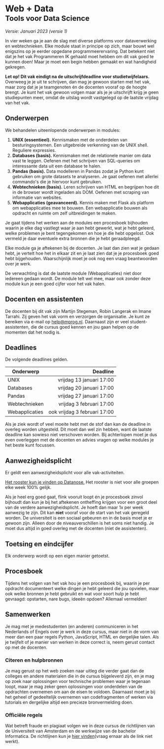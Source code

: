 # Web + Data<br><small>Tools voor Data Science</small>

<style>
    h2
    {
        break-before: page;
    }
    h1, h2, h3, h4, h5
    {
        break-after: avoid-page;
    }
</style>

*Versie: Januari 2023 (versie 1)*

In vier weken ga je aan de slag met diverse platforms voor dataverwerking en webtechnieken. Elke module staat in principe op zich, maar bouwt wel enigszins op je eerder opgedane programmeerervaring. Dat betekent niet dat je het vak Programmeren IK gehaald moet hebben om dit vak goed te kunnen doen! Maar je moet een begin hebben gemaakt en wat handigheid gekregen.

**Let op! Dit vak eindigt na de uitschrijfdeadline voor studietwijfelaars.** Overweeg je je uit te schrijven, dan mag je gewoon starten met het vak, maar zorg dat je je teamgenoten én de docenten vooraf op de hoogte brengt. Je kunt het vak gewoon volgen maar als je je uitschrijft krijg je geen studiepunten meer, omdat de uitslag wordt vastgelegd op de laatste vrijdag van het vak.


## Onderwerpen

We behandelen uiteenlopende onderwerpen in modules:

1. **UNIX (essentieel).** Kennismaken met de onderdelen van besturingsystemen. Een uitgebreide verkenning van de UNIX shell. Reguliere expressies.
2. **Databases (basis).** Kennismaken met de relationele manier om data vast te leggen. Oefenen met het schrijven van SQL-queries om interessante data uit een database te halen.
3. **Pandas (basis).** Data modelleren in Pandas zodat je Python kunt gebruiken om grote datasets te analyseren. Je gaat oefenen met allerlei commando's die je hiervoor kunt gebruiken.
4. **Webtechnieken (basis).** Leren schrijven van HTML en begrijpen hoe dit in de browser wordt ingeladen als DOM. Oefenen met scraping van informatie van websites.
5. **Webapplicaties (geavanceerd).** Kennis maken met Flask als platform om webapplicaties mee te bouwen. Een webapplicatie bouwen als opdracht en ruimte om zelf uitbreidingen te maken.

Je gaat tijdens het werken aan de modules een procesboek bijhouden waarin je elke dag vastlegt waar je aan hebt gewerkt, wat je hebt geleerd, welke problemen je bent tegengekomen en hoe je die hebt opgelost. Ook vermeld je daar eventuele extra bronnen die je hebt geraadpleegd.

Elke module ga je aftekenen bij de docenten. Je laat dan zien wat je gedaan hebt, je vertelt hoe het in elkaar zit en je laat zien dat je je procesboek goed hebt bijgehouden. Waarschijnlijk moet je ook nog een vraag beantwoorden over je werk.

De verwachting is dat de laatste module (Webapplicaties) niet door iedereen gedaan wordt. De module telt wel mee, maar ook zonder deze module kun je een goed cijfer voor het vak halen.


## Docenten en assistenten

De docenten bij dit vak zijn Martijn Stegeman, Robin Langerak en Imane Tarrahi. Zij geven het vak vorm en verzorgen de organisatie. Je kunt ze bereiken via e-mail op <help@mprog.nl>. Daarnaast zijn er veel student-assistenten, die de cursus goed kennen en jou gaan helpen op de momenten dat het nodig is.


## Deadlines

De volgende deadlines gelden.

| Onderwerp      |                     Deadline |
|----------------|-----------------------------:|
| UNIX           |     vrijdag 13 januari 17:00 |
| Databases      |     vrijdag 20 januari 17:00 |
| Pandas         |     vrijdag 27 januari 17:00 |
| Webtechnieken  |     vrijdag 3 februari 17:00 |
| Webapplicaties | ook vrijdag 3 februari 17:00 |

Als je ziek wordt of veel moeite hebt met de stof dan kan de deadline in overleg worden uitgesteld. Dit moet dan wel zin hebben, want de laatste deadline kan sowieso niet verschoven worden. Bij achterlopen moet je dus even overleggen met de docenten en advies vragen op welke modules je het beste kunt focussen.


## Aanwezigheidsplicht

Er geldt een aanwezigheidsplicht voor alle vak-activiteiten.

[Het rooster kun je vinden op Datanose.](https://datanose.nl/#course[111981]) Het rooster is niet voor alle groepen elke week 100% gelijk.

Als je heel erg goed gaat, flink vooruit loopt én je procesboek zinvol bijhoudt dan kun je bij het aftekenen ontheffing krijgen voor een groot deel van de verdere aanwezigheidsplicht. Je hoeft dan maar 1x per week aanwezig te zijn. Dit kan **niet** vooraf voor de start van het vak geregeld worden. De universiteit is een sociaal gebeuren en in de basis moet je er gewoon zijn. Alleen door de niveauverschillen is het soms niet handig. Je moet dus altijd in goed overleg met de docenten (niet de assistenten).


## Toetsing en eindcijfer

Elk onderwerp wordt op een eigen manier getoetst.


## Procesboek

Tijdens het volgen van het vak hou je een procesboek bij, waarin je per opdracht documenteert welke dingen je hebt geleerd die jou opvielen, maar ook welke bronnen je hebt gebruikt en wat voor soort hulp je hebt gevraagd: opstarten, nare bugs, ideeën opdoen? Allemaal vermelden!


## Samenwerken

Je mag met je medestudenten (en anderen) communiceren in het Nederlands of Engels over je werk in deze cursus, maar niet in de vorm van meer dan een paar regels Python, JavaScript, HTML en dergelijke talen. Als je twijfelt of je manier van werken in deze correct is, neem gerust contact op met de docenten.


### Citeren en hulpbronnen

Je mag gerust op het web zoeken naar uitleg die verder gaat dan de colleges en andere materialen die in de cursus bijgeleverd zijn, en je mag op zoek naar oplossingen voor technische problemen waar je tegenaan loopt, maar je mag zeker geen oplossingen voor onderdelen van de opdrachten overnemen om aan de eisen te voldoen. Daarnaast moet je bij het geheel of gedeeltelijk overnemen van codefragmenten of werken via tutorials en dergelijke altijd een precieze bronvermelding doen.


### Officiële regels

Wat betreft fraude en plagiaat volgen we in deze cursus de richtlijnen van de Universiteit van Amsterdam en de werkwijze van de bachelor Informatica. De richtlijnen kun je [hier vinden](vraag ernaar als de link niet werkt).

[hier vinden]: http://student.uva.nl/az/a-z-lijst/a-z-lijst/content/folder/fraude-plagiaat-en-bronvermelding/plagiaat-en-fraude.html
